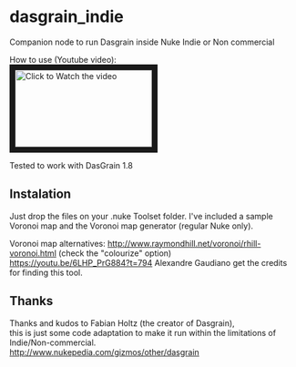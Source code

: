 # dasgrain_indie
Companion node to run Dasgrain inside Nuke Indie or Non commercial

How to use (Youtube video):<br>
<a href="http://www.youtube.com/watch?feature=player_embedded&v=MvZW1XmKHEA" target="_blank"><img src="http://img.youtube.com/vi/MvZW1XmKHEA/mqdefault.jpg"
alt="Click to Watch the video" width="240" height="135" border="10" /></a><br>

Tested to work with DasGrain 1.8

## Instalation

Just drop the files on your .nuke Toolset folder. I've included a sample Voronoi map and the Voronoi map generator (regular Nuke only).

Voronoi map alternatives:
http://www.raymondhill.net/voronoi/rhill-voronoi.html (check the "colourize" option)<br>
https://youtu.be/6LHP_PrG884?t=794 Alexandre Gaudiano get the credits for finding this tool. 

## Thanks

Thanks and kudos to Fabian Holtz (the creator of Dasgrain), <br>
this is just some code adaptation to make it run within the limitations of Indie/Non-commercial.
<br>
http://www.nukepedia.com/gizmos/other/dasgrain


